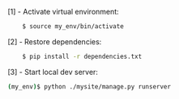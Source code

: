 [1] - Activate virtual environment:

```bash
    $ source my_env/bin/activate
```

[2] - Restore dependencies:
```bash
    $ pip install -r dependencies.txt
```

[3] - Start local dev server:
```bash
(my_env)$ python ./mysite/manage.py runserver
```